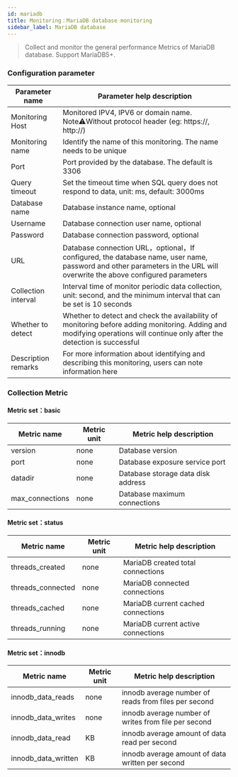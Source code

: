 ```yaml
---
id: mariadb  
title: Monitoring：MariaDB database monitoring      
sidebar_label: MariaDB database   
---
```


> Collect and monitor the general performance Metrics of MariaDB database. Support MariaDB5+.

### Configuration parameter

| Parameter name      | Parameter help description |
| ----------- | ----------- |
| Monitoring Host     | Monitored IPV4, IPV6 or domain name. Note⚠️Without protocol header (eg: https://, http://) |
| Monitoring name     | Identify the name of this monitoring. The name needs to be unique |
| Port    | Port provided by the database. The default is 3306 |
| Query timeout | Set the timeout time when SQL query does not respond to data, unit: ms, default: 3000ms |
| Database name  | Database instance name, optional |
| Username      | Database connection user name, optional |
| Password        | Database connection password, optional |
| URL        | Database connection URL，optional，If configured, the database name, user name, password and other parameters in the URL will overwrite the above configured parameters |
| Collection interval   | Interval time of monitor periodic data collection, unit: second, and the minimum interval that can be set is 10 seconds |
| Whether to detect    | Whether to detect and check the availability of monitoring before adding monitoring. Adding and modifying operations will continue only after the detection is successful |
| Description remarks    | For more information about identifying and describing this monitoring, users can note information here |

### Collection Metric

#### Metric set：basic

| Metric name      | Metric unit | Metric help description |
| ----------- | ----------- | ----------- |
| version         | none | Database version |
| port            | none | Database exposure service port |
| datadir         | none |  Database storage data disk address |
| max_connections | none | Database maximum connections |

#### Metric set：status

| Metric name      | Metric unit | Metric help description |
| ----------- | ----------- | ----------- |
| threads_created         | none | MariaDB created total connections |
| threads_connected           | none | MariaDB connected connections |
| threads_cached         | none | MariaDB current cached connections |
| threads_running | none | MariaDB current active connections |


#### Metric set：innodb

| Metric name      | Metric unit | Metric help description |
| ----------- | ----------- | ----------- |
| innodb_data_reads     | none | innodb average number of reads from files per second |
| innodb_data_writes    | none | innodb average number of writes from file per second |
| innodb_data_read         | KB | innodb average amount of data read per second |
| innodb_data_written | KB | innodb average amount of data written per second | 



